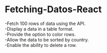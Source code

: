 # Fetching-Datos-React

-Fetch 100 rows of data using the API. </br>
-Display a data in a table format. </br>
-Provide the option to color rows. </br>
-Allow the data to be sorted by country. </br>
-Enable the ability to delete a row.